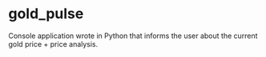 # gold_pulse
 Console application wrote in Python that informs the user about the current gold price + price analysis. 
